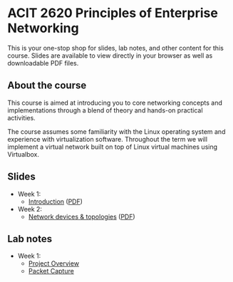 # ACIT 2620 Principles of Enterprise Networking

This is your one-stop shop for slides, lab notes, and other content for this course. Slides are available to view directly in your browser as well as downloadable PDF files.

## About the course

This course is aimed at introducing you to core networking concepts and implementations through a blend of theory and hands-on practical activities.

The course assumes some familiarity with the Linux operating system and experience with virtualization software. Throughout the term we will implement a virtual network built on top of Linux virtual machines using Virtualbox.

## Slides

* Week 1:
  * [Introduction](./slides/introduction.html) (<a href="./download/introduction.pdf" download>PDF</a>)
* Week 2: 
  * [Network devices & topologies](./slides/devices_and_topologies.html) (<a href="./download/devices_and_topologies.pdf" download>PDF</a>)

## Lab notes

* Week 1:
  * [Project Overview](./project-overview)
  * [Packet Capture](./packet-capture)